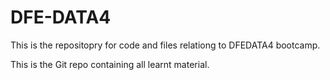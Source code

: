 # DFE-DATA4

This is the repositopry for code and files relationg to DFEDATA4 bootcamp.

This is the Git repo containing all learnt material.
